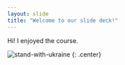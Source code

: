 ```yaml
---
layout: slide
title: "Welcome to our slide deck!"
---
```


Hi! I enjoyed the course.

![stand-with-ukraine](https://i2.wp.com/picjumbo.com/wp-content/uploads/stand-with-ukraine-free-photo.jpg)
{: .center}
